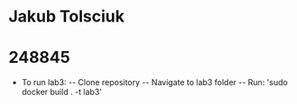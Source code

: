 # Jakub Tolsciuk
# 248845
- To run lab3:
-- Clone repository
-- Navigate to lab3 folder
-- Run: 'sudo docker build . -t lab3'